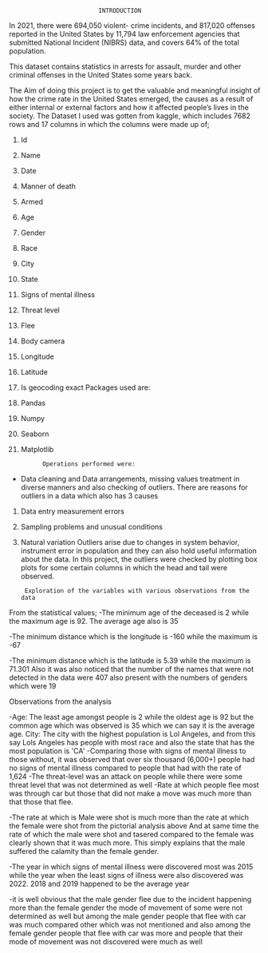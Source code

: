                               
                             INTRODUCTION
In 2021, there were 694,050 violent- crime incidents, and 817,020 offenses reported in the United States by 11,794 law enforcement agencies that submitted National Incident (NIBRS) data, and covers 64% of the total population.

This dataset contains statistics in arrests for assault, murder and other criminal offenses in the United States some years back.

The Aim of doing this project is to get the valuable and meaningful insight of how the crime rate  in the United States emerged, the causes as a result of either internal or external factors and how it affected people’s lives in the society.
The Dataset I used was gotten from kaggle, which includes 7682 rows and 17 columns in which the columns were made up of;

1.	Id
2.	Name 
3.	Date 
4.	Manner of death
5.	Armed 
6.	Age 
7.	Gender
8.	Race
9.	City
10.	State 
11.	Signs of mental illness
12.	Threat level
13.	Flee
14.	Body camera
15.	Longitude
16.	Latitude
17.	Is geocoding exact 
Packages used are:
1.	Pandas
2.	Numpy
3.	Seaborn
4.	Matplotlib



              Operations performed were:
-	Data cleaning and Data arrangements, missing values treatment in diverse manners and also checking of outliers.
There are reasons for outliers in a data which also has 3 causes
1.	Data entry measurement errors 
2.	Sampling problems and unusual conditions
3.	Natural variation
Outliers arise due to changes in system behavior, instrument error in population and they can also hold useful information about the data.
In this project, the outliers were checked by plotting box plots for some certain columns in which the head and tail were observed. 



         Exploration of the variables with various observations from the data
From the statistical values;
-The minimum age of the deceased is 2 while the maximum age is 92. The average age also is 35

-The minimum distance which is the longitude is -160 while the maximum is -67

-The minimum distance which is the latitude is 5.39 while the maximum is 71.301
Also it was also noticed that the number of the names that were not detected in the data were 407 also present with the numbers of genders which were 19




Observations from the analysis


-Age: The least age amongst people is 2 while the oldest age is 92 but the common age which was observed is 35 which we can say it is the average age. City: The city with the highest population is Lol Angeles, and from this say Lols Angeles has people with most race and also the state that has the most population is 'CA' -Comparing those with signs of mental illness to those without, it was observed that over six thousand (6,000+) people had no signs of mental illness compared to people that had with the rate of 1,624 -The threat-level was an attack on people while there were some threat level that was not determined as well -Rate at which people flee most was through car but those that did not make a move was much more than that those that flee.


-The rate at which is Male were shot is much more than the rate at which the female were shot from the pictorial analysis above
And at same time the rate of which the male were shot and tasered compared to the female was clearly shown that it was much more. This simply explains that the male suffered the calamity than the female gender.


-The year in which signs of mental illness were discovered most was 2015 while the year when the least signs of illness were also discovered was 2022. 2018 and 2019 happened to be the average year 


-it is well obvious that the male gender flee due to the incident happening more than the female gender the mode of movement of some were not determined as well but among the male gender people that flee with car was much compared other which was not mentioned and also among the female gender people that flee with car was more and people that their mode of movement was not discovered were much as well








